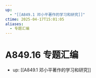 ```yaml
---
up:
  - "[[A849.1 邓小平著作的学习和研究]]"
ctime: 2025-04-17T15:01:05
aliases:
  - 专题汇编
---
```


# A849.16 专题汇编

- up: [[A849.1 邓小平著作的学习和研究]]
